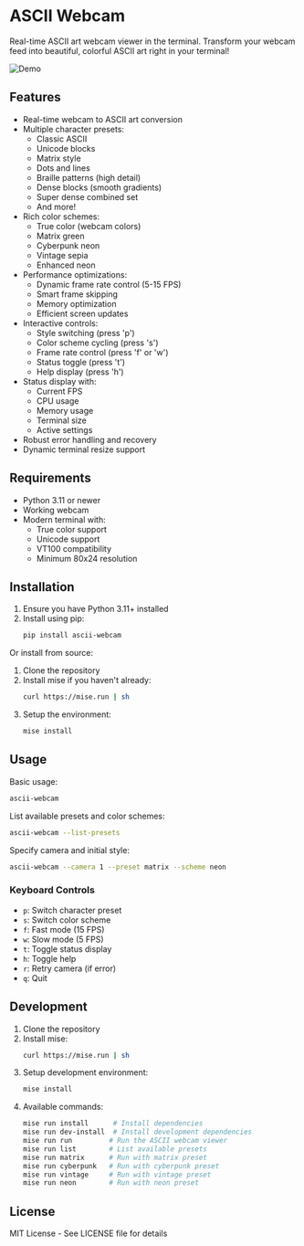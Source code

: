 # ASCII Webcam

Real-time ASCII art webcam viewer in the terminal. Transform your webcam feed into beautiful, colorful ASCII art right in your terminal!

![Demo](out.gif)

## Features

- Real-time webcam to ASCII art conversion
- Multiple character presets:
  - Classic ASCII
  - Unicode blocks
  - Matrix style
  - Dots and lines
  - Braille patterns (high detail)
  - Dense blocks (smooth gradients)
  - Super dense combined set
  - And more!
- Rich color schemes:
  - True color (webcam colors)
  - Matrix green
  - Cyberpunk neon
  - Vintage sepia
  - Enhanced neon
- Performance optimizations:
  - Dynamic frame rate control (5-15 FPS)
  - Smart frame skipping
  - Memory optimization
  - Efficient screen updates
- Interactive controls:
  - Style switching (press 'p')
  - Color scheme cycling (press 's')
  - Frame rate control (press 'f' or 'w')
  - Status toggle (press 't')
  - Help display (press 'h')
- Status display with:
  - Current FPS
  - CPU usage
  - Memory usage
  - Terminal size
  - Active settings
- Robust error handling and recovery
- Dynamic terminal resize support

## Requirements

- Python 3.11 or newer
- Working webcam
- Modern terminal with:
  - True color support
  - Unicode support
  - VT100 compatibility
  - Minimum 80x24 resolution

## Installation

1. Ensure you have Python 3.11+ installed
2. Install using pip:
   ```bash
   pip install ascii-webcam
   ```

Or install from source:

1. Clone the repository
2. Install mise if you haven't already:
   ```bash
   curl https://mise.run | sh
   ```
3. Setup the environment:
   ```bash
   mise install
   ```

## Usage

Basic usage:

```bash
ascii-webcam
```

List available presets and color schemes:

```bash
ascii-webcam --list-presets
```

Specify camera and initial style:

```bash
ascii-webcam --camera 1 --preset matrix --scheme neon
```

### Keyboard Controls

- `p`: Switch character preset
- `s`: Switch color scheme
- `f`: Fast mode (15 FPS)
- `w`: Slow mode (5 FPS)
- `t`: Toggle status display
- `h`: Toggle help
- `r`: Retry camera (if error)
- `q`: Quit

## Development

1. Clone the repository
2. Install mise:
   ```bash
   curl https://mise.run | sh
   ```
3. Setup development environment:
   ```bash
   mise install
   ```
4. Available commands:
   ```bash
   mise run install      # Install dependencies
   mise run dev-install  # Install development dependencies
   mise run run         # Run the ASCII webcam viewer
   mise run list        # List available presets
   mise run matrix      # Run with matrix preset
   mise run cyberpunk   # Run with cyberpunk preset
   mise run vintage     # Run with vintage preset
   mise run neon        # Run with neon preset
   ```

## License

MIT License - See LICENSE file for details
